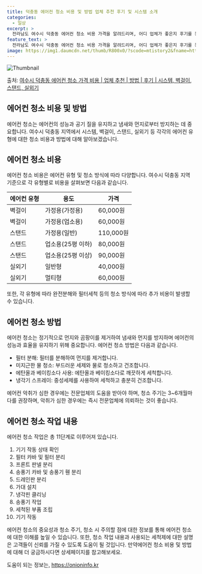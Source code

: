 ```yaml
---
title: 덕충동 에어컨 청소 비용 및 방법 업체 추천 후기 및 시스템 소개
categories:
  - 일상
excerpt: >
  전라남도 여수시 덕충동 에어컨 청소 비용 가격을 알려드리며, 어디 업체가 좋은지 후기를 통해 알아보겠습니다. 현재 글에서는 시스템, 벽걸이, 스탠드, 실외기 각각에 대해 청소 비용이 나와 있으니 참고하시면 되겠습니다. 에어컨 분해 청소 방법 보기 👈 클릭셀프 에어컨 청소 방법 보기👈 클릭여수시 덕충동 에어컨 청소 비용시스템에어컨 방식클리닝방식금액1way 방식에어컨 완전분해80,000원1way 방식에어컨 필터세척35,000원2way 방식에어컨 완전분해90,000원2way 방식에어컨 필터세척35,000원4way 방식에어컨 완전분해120,000원4way 방식에어컨 필터세척35,000원원형방식에어컨 완전분해140,000원원형방식에어컨 필터세척35,000원에어컨 청소 견적 샘플 보기 👈 클릭에어컨 냄새의 원인에어..
feature_text: >
  전라남도 여수시 덕충동 에어컨 청소 비용 가격을 알려드리며, 어디 업체가 좋은지 후기를 통해 알아보겠습니다. 현재 글에서는 시스템, 벽걸이, 스탠드, 실외기 각각에 대해 청소 비용이 나와 있으니 참고하시면 되겠습니다. 에어컨 분해 청소 방법 보기 👈 클릭셀프 에어컨 청소 방법 보기👈 클릭여수시 덕충동 에어컨 청소 비용시스템에어컨 방식클리닝방식금액1way 방식에어컨 완전분해80,000원1way 방식에어컨 필터세척35,000원2way 방식에어컨 완전분해90,000원2way 방식에어컨 필터세척35,000원4way 방식에어컨 완전분해120,000원4way 방식에어컨 필터세척35,000원원형방식에어컨 완전분해140,000원원형방식에어컨 필터세척35,000원에어컨 청소 견적 샘플 보기 👈 클릭에어컨 냄새의 원인에어..
image: https://img1.daumcdn.net/thumb/R800x0/?scode=mtistory2&fname=https%3A%2F%2Fblog.kakaocdn.net%2Fdn%2FnKND9%2FbtsHwvknjTe%2Fg4sBdL2C1yciYDkf9dGhrK%2Fimg.webp
---
```


![Thumbnail](https://img1.daumcdn.net/thumb/R800x0/?scode=mtistory2&fname=https%3A%2F%2Fblog.kakaocdn.net%2Fdn%2FnKND9%2FbtsHwvknjTe%2Fg4sBdL2C1yciYDkf9dGhrK%2Fimg.webp)

<p>출처: <a href="https://onioninfo.kr/entry/%EC%97%AC%EC%88%98%EC%8B%9C-%EB%8D%95%EC%B6%A9%EB%8F%99-%EC%97%90%EC%96%B4%EC%BB%A8-%EC%B2%AD%EC%86%8C-%EA%B0%80%EA%B2%A9-%EB%B9%84%EC%9A%A9-%EC%97%85%EC%B2%B4-%EC%B6%94%EC%B2%9C-%EB%B0%A9%EB%B2%95-%ED%9B%84%EA%B8%B0-%EC%8B%9C%EC%8A%A4%ED%85%9C-%EB%B2%BD%EA%B1%B8%EC%9D%B4-%EC%8A%A4%ED%83%A0%EB%93%9C-%EC%8B%A4%EC%99%B8%EA%B8%B0" rel="dofollow">여수시 덕충동 에어컨 청소 가격 비용 | 업체 추천 | 방법 | 후기 | 시스템, 벽걸이, 스탠드, 실외기</a> </p>

## 에어컨 청소 비용 및 방법

에어컨 청소는 에어컨의 성능과 공기 질을 유지하고 냄새와 먼지로부터 방지하는 데 중요합니다. 여수시 덕충동 지역에서 시스템, 벽걸이,
스탠드, 실외기 등 각각의 에어컨 유형에 대한 청소 비용과 방법에 대해 알아보겠습니다.

## 에어컨 청소 비용

에어컨 청소 비용은 에어컨 유형 및 청소 방식에 따라 다양합니다. 여수시 덕충동 지역 기준으로 각 유형별로 비용을 살펴보면 다음과 같습니다.

에어컨 유형 | 용도 | 가격  
---|---|---  
벽걸이 | 가정용(가정용) | 60,000원  
벽걸이 | 가정용(업소용) | 60,000원  
스탠드 | 가정용(일반) | 110,000원  
스탠드 | 업소용(25평 이하) | 80,000원  
스탠드 | 업소용(25평 이상) | 90,000원  
실외기 | 일반형 | 40,000원  
실외기 | 멀티형 | 60,000원  
  
또한, 각 유형에 따라 완전분해와 필터세척 등의 청소 방식에 따라 추가 비용이 발생할 수 있습니다.

## 에어컨 청소 방법

에어컨 청소는 정기적으로 먼지와 곰팡이를 제거하여 냄새와 먼지를 방지하며 에어컨의 성능과 효율을 유지하기 위해 중요합니다. 에어컨 청소
방법은 다음과 같습니다.

  * 필터 분해: 필터를 분해하여 먼지를 제거합니다.
  * 미지근한 물 청소: 부드러운 세제와 물로 청소하고 건조합니다.
  * 에탄올과 베이킹소다 사용: 에탄올과 베이킹소다로 깨끗하게 세척합니다.
  * 냉각기 스프레이: 중성세제를 사용하여 세척하고 충분히 건조합니다.

에어컨 악취가 심한 경우에는 전문업체의 도움을 받아야 하며, 청소 주기는 3~6개월마다를 권장하며, 악취가 심한 경우에는 즉시 전문업체에
의뢰하는 것이 좋습니다.

## 에어컨 청소 작업 내용

에어컨 청소 작업은 총 11단계로 이루어져 있습니다.

  1. 기기 작동 상태 확인
  2. 필터 카바 및 필터 분리
  3. 프론트 판넬 분리
  4. 송풍기 카바 및 송풍기 휀 분리
  5. 드레인판 분리
  6. 가대 설치
  7. 냉각핀 클리닝
  8. 송풍기 작업
  9. 세척된 부품 조립
  10. 기기 작동

에어컨 청소의 중요성과 청소 주기, 청소 시 주의할 점에 대한 정보를 통해 에어컨 청소에 대한 이해를 높일 수 있습니다. 또한, 청소 작업
내용과 사용되는 세척제에 대한 설명은 고객들이 신뢰를 가질 수 있도록 도움이 될 것입니다. 만약에어컨 청소 비용 및 방법에 대해 더
궁금하시다면 상세페이지를 참고해보세요.

 

도움이 되는 정보는, <a href="https://onioninfo.kr" rel="dofollow">https://onioninfo.kr</a>


